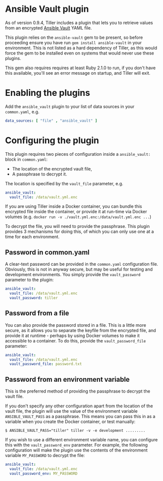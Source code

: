 # Ansible Vault plugin

As of version 0.9.4, Tiller includes a plugin that lets you to retrieve values from an encrypted [Ansible Vault](http://docs.ansible.com/ansible/playbooks_vault.html) YAML file. 

This plugin relies on the `ansible-vault` gem to be present, so before proceeding ensure you have run `gem install ansible-vault` in your environment. This is not listed as a hard dependency of Tiller, as this would force the gem to be installed even on systems that would never use these plugins. 

This gem also requires requires at least Ruby 2.1.0 to run, if you don't have this available, you'll see an error message on startup, and Tiller will exit.

# Enabling the plugins

Add the `ansible_vault` plugin to your list of data sources in your `common.yaml`, e.g.

```yaml
data_sources: [ "file" , "ansible_vault" ]
```

# Configuring the plugin

This plugin requires two pieces of configuration inside a `ansible_vault:` block in `common.yaml`: 


* The location of the encrypted vault file, 
* A passphrase to decrypt it. 
 
The location is specified by the `vault_file` parameter, e.g.

```yaml
ansible_vault:
  vault_file: /data/vault.yml.enc
```

If you are using Tiller inside a Docker container, you can bundle this encrypted file inside the container, or provide it at run-time via Docker volumes (e.g. `docker run -v ./vault.yml.enc:/data/vault.yml.enc ...`)

To decrypt the file, you will need to provide the passphrase. This plugin provides 3 mechanisms for doing this, of which you can only use one at a time for each environment.

## Password in common.yaml

A clear-text password can be provided in the `common.yaml` configuration file. Obviously, this is not in anyway secure, but may be useful for testing and development environments. You simply provide the `vault_password` parameter to the plugin:

```yaml
ansible_vault:
  vault_file: /data/vault.yml.enc
  vault_password: tiller
```

## Password from a file

You can also provide the password stored in a file. This is a little more secure, as it allows you to separate the keyfile from the encrypted file, and provide it at runtime - perhaps by using Docker volumes to make it accessible to a container. To do this, provide the `vault_password_file` parameter:

```yaml
ansible_vault:
  vault_file: /data/vault.yml.enc
  vault_password_file: password.txt
```

## Password from an environment variable

This is the preferred method of providing the passphrase to decrypt the vault file. 

If you don't specify any other configuration apart from the location of the vault file, the plugin will use the value of the environment variable `ANSIBLE_VAULT_PASS` as a passphrase. This means you can pass this in as a variable when you create the Docker container, or test manually:

`$ ANSIBLE_VAULT_PASS="tiller" tiller -v -e development .........`

If you wish to use a different environment variable name, you can configure this with the `vault_password_env` parameter. For example, the following configuration will make the plugin use the contents of the environment variable `MY_PASSWORD` to decrypt the file:

```yaml
ansible_vault:
  vault_file: /data/vault.yml.enc
  vault_password_env: MY_PASSWORD
```
